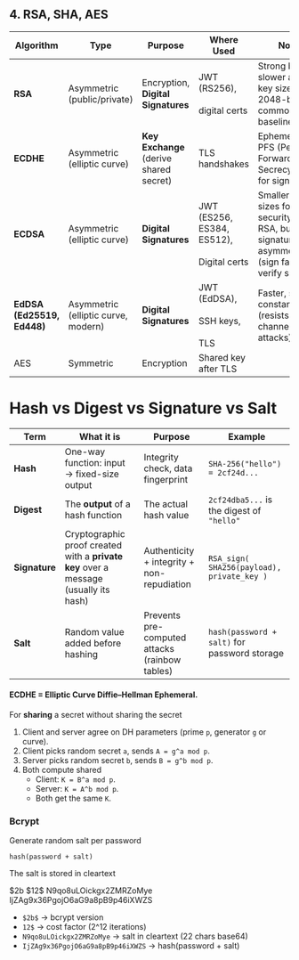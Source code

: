 
## 4. RSA, SHA, AES
| Algorithm                  | Type                                | Purpose                                 | Where Used                                       | Notes                                                                                                 |
| -------------------------- | ----------------------------------- | --------------------------------------- | ------------------------------------------------ | ----------------------------------------------------------------------------------------------------- |
| **RSA**                    | Asymmetric (public/private)         | Encryption, **Digital Signatures**      | JWT (RS256),<br><br>digital certs                | Strong but slower at large key sizes; 2048-bit common baseline                                        |
| **ECDHE**                  | Asymmetric (elliptic curve)         | **Key Exchange** (derive shared secret) | TLS handshakes                                   | Ephemeral = PFS (Perfect Forward Secrecy); not for signatures                                         |
| **ECDSA**                  | Asymmetric (elliptic curve)         | **Digital Signatures**                  | JWT (ES256, ES384, ES512), <br><br>Digital certs | Smaller key sizes for same security as RSA, but signature/verify asymmetry (sign fast, verify slower) |
| **EdDSA (Ed25519, Ed448)** | Asymmetric (elliptic curve, modern) | **Digital Signatures**                  | JWT (EdDSA), <br><br>SSH keys, <br><br>TLS       | Faster, simpler, constant-time (resists side-channel attacks)                                         |
| AES                        | Symmetric                           | Encryption                              | Shared key after TLS                             |                                                                                                       |

# Hash vs Digest vs Signature vs Salt

|Term|What it is|Purpose|Example|
|---|---|---|---|
|**Hash**|One-way function: input → fixed-size output|Integrity check, data fingerprint|`SHA-256("hello") = 2cf24d...`|
|**Digest**|The **output** of a hash function|The actual hash value|`2cf24dba5...` is the digest of `"hello"`|
|**Signature**|Cryptographic proof created with a **private key** over a message (usually its hash)|Authenticity + integrity + non-repudiation|`RSA_sign( SHA256(payload), private_key )`|
|**Salt**|Random value added before hashing|Prevents pre-computed attacks (rainbow tables)|`hash(password + salt)` for password storage|

#### **ECDHE** = **Elliptic Curve Diffie–Hellman Ephemeral**. 

For **sharing** a secret  without sharing the secret

1. Client and server agree on DH parameters (prime `p`, generator `g` or curve).
2. Client picks random secret `a`, sends `A = g^a mod p`.
3. Server picks random secret `b`, sends `B = g^b mod p`.
4. Both compute shared
	- Client: `K = B^a mod p`.
	- Server: `K = A^b mod p`.
	- Both get the same `K`.

### Bcrypt

Generate random salt per password

`hash(password + salt)`

The salt is stored in cleartext

$2b \$12\$ N9qo8uLOickgx2ZMRZoMye IjZAg9x36PgojO6aG9a8pB9p46iXWZS
- `$2b$` → bcrypt version
- `12$` → cost factor (2^12 iterations)
- `N9qo8uLOickgx2ZMRZoMye` → salt in cleartext (22 chars base64)
- `IjZAg9x36PgojO6aG9a8pB9p46iXWZS` → hash(password + salt)
